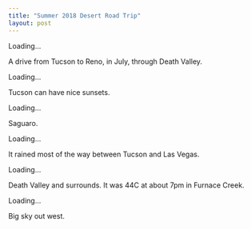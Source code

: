 ```yaml
---
title: "Summer 2018 Desert Road Trip"
layout: post
---
```


<div 
  id="gallery01" 
  class="demo-gallery" 
  api-key="ee0922f5337183f08f4e40b606816a98"
  gallery-user="134183092@N05"
  gallery-name="2018 Tucson - Reno"
  tags="opening">Loading...
</div>

A drive from Tucson to Reno, in July, through Death Valley.

<!--more-->

<div 
  id="gallery02" 
  class="demo-gallery" 
  api-key="ee0922f5337183f08f4e40b606816a98"
  gallery-user="134183092@N05"
  gallery-name="2018 Tucson - Reno"
  tags="tucson">Loading...
</div>

Tucson can have nice sunsets.

<div 
  id="gallery03" 
  class="demo-gallery" 
  api-key="ee0922f5337183f08f4e40b606816a98"
  gallery-user="134183092@N05"
  gallery-name="2018 Tucson - Reno"
  tags="saguaro">Loading...
</div>

Saguaro.

<div 
  id="gallery04" 
  class="demo-gallery" 
  api-key="ee0922f5337183f08f4e40b606816a98"
  gallery-user="134183092@N05"
  gallery-name="2018 Tucson - Reno"
  tags="rain">Loading...
</div>

It rained most of the way between Tucson and Las Vegas.

<div 
  id="gallery05" 
  class="demo-gallery" 
  api-key="ee0922f5337183f08f4e40b606816a98"
  gallery-user="134183092@N05"
  gallery-name="2018 Tucson - Reno"
  tags="deathvalley,desert">Loading...
</div>

Death Valley and surrounds. It was 44C at about 7pm in Furnace Creek.

<div 
  id="gallery06" 
  class="demo-gallery" 
  api-key="ee0922f5337183f08f4e40b606816a98"
  gallery-user="134183092@N05"
  gallery-name="2018 Tucson - Reno"
  tags="bw">Loading...
</div>

Big sky out west.

